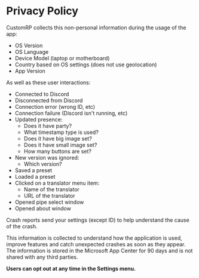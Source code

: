 # Privacy Policy
CustomRP collects this non-personal information during the usage of the app:
- OS Version
- OS Language
- Device Model (laptop or motherboard)
- Country based on OS settings (does not use geolocation)
- App Version

As well as these user interactions:
- Connected to Discord
- Disconnected from Discord
- Connection error (wrong ID, etc)
- Connection failure (Discord isn't running, etc)
- Updated presence:
  - Does it have party?
  - What timestamp type is used?
  - Does it have big image set?
  - Does it have small image set?
  - How many buttons are set?
- New version was ignored:
  - Which version?
- Saved a preset
- Loaded a preset
- Clicked on a translator menu item:
  - Name of the translator
  - URL of the translator
- Opened pipe select window
- Opened about window

Crash reports send your settings (except ID) to help understand the cause of the crash.

This information is collected to understand how the application is used, improve features and catch unexpected crashes as soon as they appear. The information is stored in the Microsoft App Center for 90 days and is not shared with any third parties.

**Users can opt out at any time in the Settings menu.**
